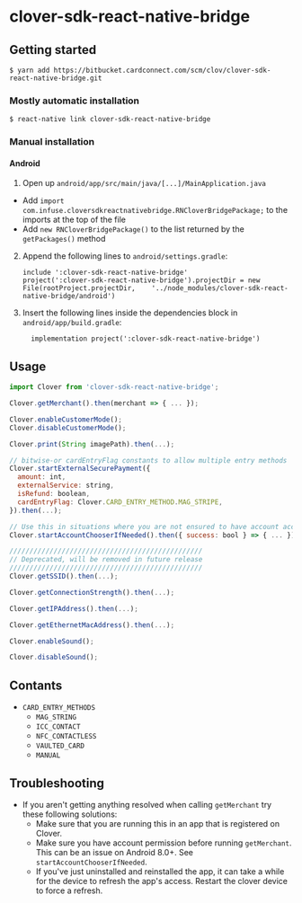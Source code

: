 
# clover-sdk-react-native-bridge

## Getting started

`$ yarn add https://bitbucket.cardconnect.com/scm/clov/clover-sdk-react-native-bridge.git`

### Mostly automatic installation

`$ react-native link clover-sdk-react-native-bridge`

### Manual installation



#### Android

1. Open up `android/app/src/main/java/[...]/MainApplication.java`
  - Add `import com.infuse.cloversdkreactnativebridge.RNCloverBridgePackage;` to the imports at the top of the file
  - Add `new RNCloverBridgePackage()` to the list returned by the `getPackages()` method
2. Append the following lines to `android/settings.gradle`:
  	```
  	include ':clover-sdk-react-native-bridge'
  	project(':clover-sdk-react-native-bridge').projectDir = new File(rootProject.projectDir, 	'../node_modules/clover-sdk-react-native-bridge/android')
  	```
3. Insert the following lines inside the dependencies block in `android/app/build.gradle`:
  	```
      implementation project(':clover-sdk-react-native-bridge')
  	```


## Usage
```javascript
import Clover from 'clover-sdk-react-native-bridge';

Clover.getMerchant().then(merchant => { ... });

Clover.enableCustomerMode();
Clover.disableCustomerMode();

Clover.print(String imagePath).then(...);

// bitwise-or cardEntryFlag constants to allow multiple entry methods
Clover.startExternalSecurePayment({
  amount: int,
  externalService: string,
  isRefund: boolean,
  cardEntryFlag: Clover.CARD_ENTRY_METHOD.MAG_STRIPE,
}).then(...);

// Use this in situations where you are not ensured to have account access permission, API 26+
Clover.startAccountChooserIfNeeded().then({ success: bool } => { ... });

////////////////////////////////////////////////
// Deprecated, will be removed in future release
////////////////////////////////////////////////
Clover.getSSID().then(...);

Clover.getConnectionStrength().then(...);

Clover.getIPAddress().then(...);

Clover.getEthernetMacAddress().then(...);

Clover.enableSound();

Clover.disableSound();

```

## Contants

* `CARD_ENTRY_METHODS`
  - `MAG_STRING`
  - `ICC_CONTACT`
  - `NFC_CONTACTLESS`
  - `VAULTED_CARD`
  - `MANUAL`
  
## Troubleshooting

* If you aren't getting anything resolved when calling `getMerchant` try these following solutions:
  - Make sure that you are running this in an app that is registered on Clover.
  - Make sure you have account permission before running `getMerchant`. This can be an issue on Android 8.0+. See `startAccountChooserIfNeeded`.
  - If you've just uninstalled and reinstalled the app, it can take a while for the device to refresh the app's access. Restart the clover device to force a refresh.